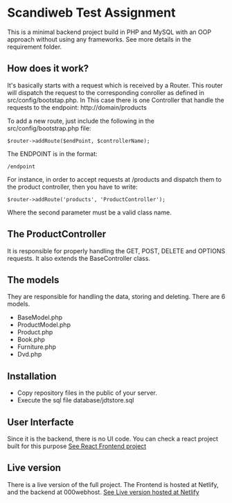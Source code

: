 # Scandiweb Test Assignment

This is a minimal backend project build in PHP and MySQL with an OOP approach without using any frameworks. See more details in the requirement folder.

## How does it work?

It's basically starts with a request which is received by a Router. This router will dispatch the request to the corresponding conroller as defined in src/config/bootstap.php. In This case there is one Controller that handle the requests to the endpoint: http://domain/products

To add a new route, just include the following in the src/config/bootstrap.php file:

    $router->addRoute($endPoint, $controllerName);

The ENDPOINT is in the format:

    /endpoint

For instance, in order to accept requests at /products and dispatch them to the product controller, then you have to write:

    $router->addRoute('products', 'ProductController');


Where the second parameter must be a valid class name.

## The ProductController
It is responsible for properly handling the GET, POST, DELETE and OPTIONS requests. It also extends the BaseController class.

## The models
They are responsible for handling the data, storing and deleting. There are 6 models.

- BaseModel.php
- ProductModel.php
- Product.php
- Book.php
- Furniture.php
- Dvd.php

## Installation
- Copy repository files in the public of your server.
- Execute the sql file database/jdtstore.sql

## User Interfacte
Since it is the backend, there is no UI code. You can check a react project built for this purpose [See React Frontend project](https://github.com/ibisdavi012/jdtstore-ui)

## Live version
There is a live version of the full project. The Frontend is hosted at Netlify, and the backend at 000webhost.
[See Live version hosted at Netlify](https://frosty-darwin-651925.netlify.app/)